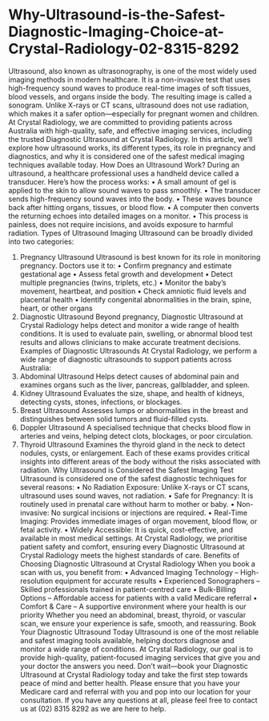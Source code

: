 # Why-Ultrasound-is-the-Safest-Diagnostic-Imaging-Choice-at-Crystal-Radiology-02-8315-8292
Ultrasound, also known as ultrasonography, is one of the most widely used imaging methods in modern healthcare. It is a non-invasive test that uses high-frequency sound waves to produce real-time images of soft tissues, blood vessels, and organs inside the body. The resulting image is called a sonogram.
Unlike X-rays or CT scans, ultrasound does not use radiation, which makes it a safer option—especially for pregnant women and children. At Crystal Radiology, we are committed to providing patients across Australia with high-quality, safe, and effective imaging services, including the trusted Diagnostic Ultrasound at Crystal Radiology.
In this article, we’ll explore how ultrasound works, its different types, its role in pregnancy and diagnostics, and why it is considered one of the safest medical imaging techniques available today.
How Does an Ultrasound Work?
During an ultrasound, a healthcare professional uses a handheld device called a transducer. Here’s how the process works:
•	A small amount of gel is applied to the skin to allow sound waves to pass smoothly.
•	The transducer sends high-frequency sound waves into the body.
•	These waves bounce back after hitting organs, tissues, or blood flow.
•	A computer then converts the returning echoes into detailed images on a monitor.
•	This process is painless, does not require incisions, and avoids exposure to harmful radiation.
Types of Ultrasound Imaging
Ultrasound can be broadly divided into two categories:
1. Pregnancy Ultrasound
Ultrasound is best known for its role in monitoring pregnancy. Doctors use it to:
•	Confirm pregnancy and estimate gestational age
•	Assess fetal growth and development
•	Detect multiple pregnancies (twins, triplets, etc.)
•	Monitor the baby’s movement, heartbeat, and position
•	Check amniotic fluid levels and placental health
•	Identify congenital abnormalities in the brain, spine, heart, or other organs
2. Diagnostic Ultrasound
Beyond pregnancy, Diagnostic Ultrasound at Crystal Radiology helps detect and monitor a wide range of health conditions. It is used to evaluate pain, swelling, or abnormal blood test results and allows clinicians to make accurate treatment decisions.
Examples of Diagnostic Ultrasounds
At Crystal Radiology, we perform a wide range of diagnostic ultrasounds to support patients across Australia:
1.	Abdominal Ultrasound
Helps detect causes of abdominal pain and examines organs such as the liver, pancreas, gallbladder, and spleen.
2.	Kidney Ultrasound
Evaluates the size, shape, and health of kidneys, detecting cysts, stones, infections, or blockages.
3.	Breast Ultrasound
Assesses lumps or abnormalities in the breast and distinguishes between solid tumors and fluid-filled cysts.
4.	Doppler Ultrasound
A specialised technique that checks blood flow in arteries and veins, helping detect clots, blockages, or poor circulation.
5.	Thyroid Ultrasound
Examines the thyroid gland in the neck to detect nodules, cysts, or enlargement.
Each of these exams provides critical insights into different areas of the body without the risks associated with radiation.
Why Ultrasound is Considered the Safest Imaging Test
Ultrasound is considered one of the safest diagnostic techniques for several reasons:
•	No Radiation Exposure: Unlike X-rays or CT scans, ultrasound uses sound waves, not radiation.
•	Safe for Pregnancy: It is routinely used in prenatal care without harm to mother or baby.
•	Non-invasive: No surgical incisions or injections are required.
•	Real-Time Imaging: Provides immediate images of organ movement, blood flow, or fetal activity.
•	Widely Accessible: It is quick, cost-effective, and available in most medical settings.
At Crystal Radiology, we prioritise patient safety and comfort, ensuring every Diagnostic Ultrasound at Crystal Radiology meets the highest standards of care.
Benefits of Choosing Diagnostic Ultrasound at Crystal Radiology
When you book a scan with us, you benefit from:
•	Advanced Imaging Technology – High-resolution equipment for accurate results
•	Experienced Sonographers – Skilled professionals trained in patient-centred care
•	Bulk-Billing Options – Affordable access for patients with a valid Medicare referral
•	Comfort & Care – A supportive environment where your health is our priority
Whether you need an abdominal, breast, thyroid, or vascular scan, we ensure your experience is safe, smooth, and reassuring.
Book Your Diagnostic Ultrasound Today
Ultrasound is one of the most reliable and safest imaging tools available, helping doctors diagnose and monitor a wide range of conditions. At Crystal Radiology, our goal is to provide high-quality, patient-focused imaging services that give you and your doctor the answers you need.
Don’t wait—book your Diagnostic Ultrasound at Crystal Radiology today and take the first step towards peace of mind and better health.
Please ensure that you have your Medicare card and referral with you and pop into our location for your consultation. If you have any questions at all, please feel free to contact us at (02) 8315 8292 as we are here to help.
